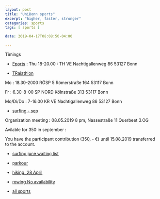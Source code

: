 ```yaml
---
layout: post
title: "UniBonn sports"
excerpt: "higher, faster, stronger"
categories: sports
tags: [ sports ]

date: 2019-04-17T08:08:50-04:00

---
```



Timings


* [Eports](https://www.sportangebot.uni-bonn.de/angebote/aktueller_zeitraum/_E-Sports.html) : Thu 18-20.00 :
TH VE
Nachtigallenweg 86
53127 Bonn


* [TRaiathlon](https://www.sportangebot.uni-bonn.de/angebote/aktueller_zeitraum/_Triathlon-Vorbereitung.html)

Mo : 18.30-2000
RÖSP 5
Römerstraße 164
53117 Bonn

Fr : 6.30-8-00
SP NORD
Kölnstraße 313
53117 Bonn

Mo/Di/Do : 7-16.00
KR VE
Nachtigallenweg 86
53127 Bonn

* [surfing - sep](https://www.sportangebot.uni-bonn.de/angebote/aktueller_zeitraum/_Wellenreiten_in_Carcans_Plage__September_.html)

Organization meeting : 08.05.2019 8 pm, Nassestraße 11 Querbeet 3.OG

Avilable for 350 in september :

You have the participant contribution (350, - €) until 15.08.2019 transferred to the account.

* [surfing june waiting list](https://www.sportangebot.uni-bonn.de/angebote/aktueller_zeitraum/_Wellenreiten_in_Carcans_Plage.html)

* [parkour](https://www.sportangebot.uni-bonn.de/angebote/aktueller_zeitraum/_Outdoor_Fitness_Parcours.html)

* [hiking: 28 April](https://www.sportangebot.uni-bonn.de/angebote/aktueller_zeitraum/_Wandern.html)

* [rowing No availability](https://www.sportangebot.uni-bonn.de/angebote/aktueller_zeitraum/_Rudern.html)

* [all sports](https://www.sportangebot.uni-bonn.de/angebote/aktueller_zeitraum/index_bereiche.html)
